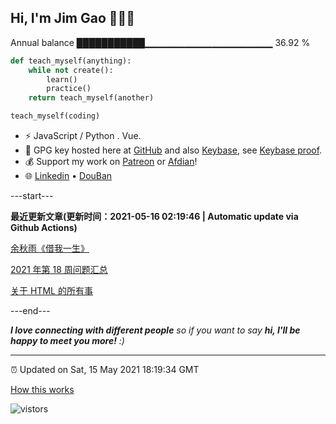 
<h2>Hi, I'm Jim Gao 👋👨‍💻</h2>

Annual balance    ███████████▁▁▁▁▁▁▁▁▁▁▁▁▁▁▁▁▁▁▁   36.92 %

```python
def teach_myself(anything):
    while not create():
        learn()
        practice()
    return teach_myself(another)

teach_myself(coding)
```

- ⚡ JavaScript / Python . Vue.
- 🔑 GPG key hosted here at [GitHub](https://github.com/tianheg.gpg) and also [Keybase](https://keybase.io/yidajiabei/pgp_keys.asc), see [Keybase proof](https://gist.github.com/tianheg/1ce40c3e06eddab6bc72b87cc26ec067).
- 💰 Support my work on [Patreon](https://www.patreon.com/tianheg) or [Afdian](https://afdian.net/@yidajiabei)!
- 🌐 [Linkedin](https://www.linkedin.com/in/tianheg/) &bull; [DouBan](https://www.douban.com/people/yidajiabei/)

---start---

**最近更新文章(更新时间：2021-05-16 02:19:46 | Automatic update via Github Actions)**

[余秋雨《借我一生》](https://blog.yidajiabei.xyz/posts/yuqiuyu-reminiscences-and-reflections/)

[2021 年第 18 周问题汇总](https://blog.yidajiabei.xyz/posts/question-2021-18/)

[关于 HTML 的所有事](https://blog.yidajiabei.xyz/posts/everything-about-html/)

---end---

<em><b>I love connecting with different people</b> so if you want to say <b>hi, I'll be happy to meet you more!</b> :)</em>

---

⏰ Updated on Sat, 15 May 2021 18:19:34 GMT

[How this works](https://github.com/tianheg/tianheg/issues/1)

<img src="https://visitor-badge.glitch.me/badge?page_id=tianheg" alt="vistors" />
